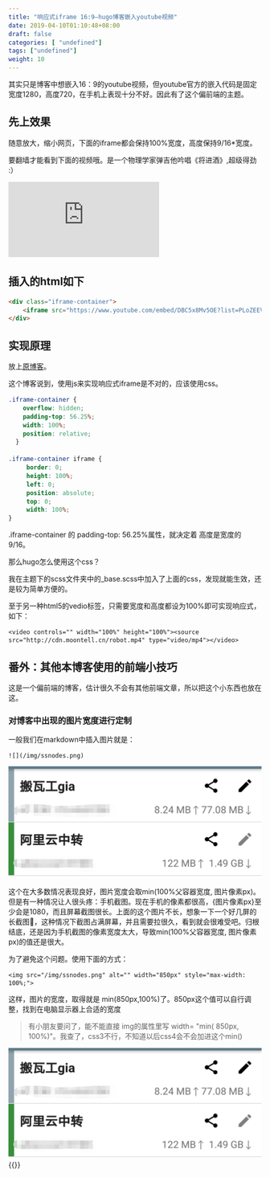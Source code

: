 ```yaml
---
title: "响应式iframe 16:9—hugo博客嵌入youtube视频"
date: 2019-04-10T01:10:48+08:00
draft: false
categories: [ "undefined"]
tags: ["undefined"]
weight: 10
---
```


其实只是博客中想嵌入16：9的youtube视频，但youtube官方的嵌入代码是固定宽度1280，高度720，在手机上表现十分不好。因此有了这个偏前端的主题。
<!--more-->

## 先上效果

随意放大，缩小网页，下面的iframe都会保持100%宽度，高度保持9/16*宽度。

要翻墙才能看到下面的视频哦。是一个物理学家弹吉他吟唱《将进酒》,超级得劲 :）

<div class="iframe-container">
    <iframe src="https://www.youtube.com/embed/DBC5x8Mv5OE?list=PLoZEEVUrMkMSIkfSbEXNQFubB4yOjMz2a" frameborder="0" allow="accelerometer; autoplay; encrypted-media; gyroscope; picture-in-picture" allowfullscreen></iframe>
</div>

## 插入的html如下

```html
<div class="iframe-container">
    <iframe src="https://www.youtube.com/embed/DBC5x8Mv5OE?list=PLoZEEVUrMkMSIkfSbEXNQFubB4yOjMz2a" frameborder="0" allow="accelerometer; autoplay; encrypted-media; gyroscope; picture-in-picture" allowfullscreen></iframe>
</div>
```

## 实现原理

放上[原博客](https://benmarshall.me/responsive-iframes/)。

这个博客说到，使用js来实现响应式iframe是不对的，应该使用css。

```css
.iframe-container {
	overflow: hidden;
	padding-top: 56.25%;
	width: 100%;
	position: relative;
  }
   
.iframe-container iframe {
	 border: 0;
	 height: 100%;
	 left: 0;
	 position: absolute;
	 top: 0;
	 width: 100%;
}
```

.iframe-container 的 padding-top: 56.25%属性，就决定着 高度是宽度的9/16。

那么hugo怎么使用这个css？

我在主题下的scss文件夹中的_base.scss中加入了上面的css，发现就能生效，还是较为简单方便的。

至于另一种html5的vedio标签，只需要宽度和高度都设为100%即可实现响应式，如下：

```shell
<video controls="" width="100%" height="100%"><source src="http://cdn.moontell.cn/robot.mp4" type="video/mp4"></video>
```


## 番外：其他本博客使用的前端小技巧

这是一个偏前端的博客，估计很久不会有其他前端文章，所以把这个小东西也放在这。



### 对博客中出现的图片宽度进行定制

一般我们在markdown中插入图片就是：

```shell
![](/img/ssnodes.png)
```

![](/img/ssnodes.png)

这个在大多数情况表现良好，图片宽度会取min(100%父容器宽度, 图片像素px)。但是有一种情况让人很头疼：手机截图。现在手机的像素都很高，{图片像素px}至少会是1080，而且屏幕截图很长。上面的这个图片不长，想象一下一个好几屏的长截图🤢，这种情况下截图占满屏幕，并且需要拉很久，看到就会很难受吧。归根结底，还是因为手机截图的像素宽度太大，导致min(100%父容器宽度, 图片像素px)的值还是很大。

为了避免这个问题。使用下面的方式：

```
<img src="/img/ssnodes.png" alt="" width="850px" style="max-width: 100%;">
```
这样，图片的宽度，取得就是 min(850px,100%)了。850px这个值可以自行调整，找到在电脑显示器上合适的宽度

> 有小朋友要问了，能不能直接 img的属性里写 width= "min( 850px, 100%)"。我查了，css3不行，不知道以后css4会不会加进这个min()

<img src="/img/ssnodes.png" alt="" width="600px" style="max-width: 100%;">
{{<img "/img/ssnodes.png" 600>}}
